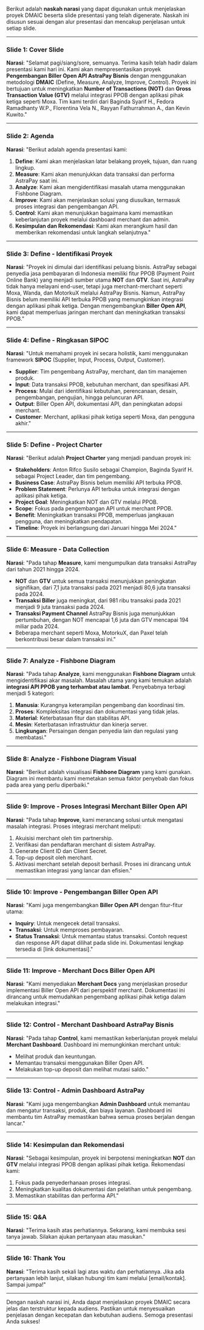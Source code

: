 Berikut adalah **naskah narasi** yang dapat digunakan untuk menjelaskan proyek DMAIC beserta slide presentasi yang telah digenerate. Naskah ini disusun sesuai dengan alur presentasi dan mencakup penjelasan untuk setiap slide.

---

### **Slide 1: Cover Slide**
**Narasi**:
"Selamat pagi/siang/sore, semuanya. Terima kasih telah hadir dalam presentasi kami hari ini. Kami akan mempresentasikan proyek **Pengembangan Biller Open API AstraPay Bisnis** dengan menggunakan metodologi **DMAIC** (Define, Measure, Analyze, Improve, Control). Proyek ini bertujuan untuk meningkatkan **Number of Transactions (NOT)** dan **Gross Transaction Value (GTV)** melalui integrasi PPOB dengan aplikasi pihak ketiga seperti Moxa. Tim kami terdiri dari Baginda Syarif H., Fedora Ramadhanty W.P., Florentina Vela N., Rayyan Fathurrahman A., dan Kevin Kuwito."

---

### **Slide 2: Agenda**
**Narasi**:
"Berikut adalah agenda presentasi kami:
1. **Define**: Kami akan menjelaskan latar belakang proyek, tujuan, dan ruang lingkup.
2. **Measure**: Kami akan menunjukkan data transaksi dan performa AstraPay saat ini.
3. **Analyze**: Kami akan mengidentifikasi masalah utama menggunakan Fishbone Diagram.
4. **Improve**: Kami akan menjelaskan solusi yang diusulkan, termasuk proses integrasi dan pengembangan API.
5. **Control**: Kami akan menunjukkan bagaimana kami memastikan keberlanjutan proyek melalui dashboard merchant dan admin.
6. **Kesimpulan dan Rekomendasi**: Kami akan merangkum hasil dan memberikan rekomendasi untuk langkah selanjutnya."

---

### **Slide 3: Define - Identifikasi Proyek**
**Narasi**:
"Proyek ini dimulai dari identifikasi peluang bisnis. AstraPay sebagai penyedia jasa pembayaran di Indonesia memiliki fitur PPOB (Payment Point Online Bank) yang menjadi sumber utama **NOT** dan **GTV**. Saat ini, AstraPay tidak hanya melayani end-user, tetapi juga merchant-merchant seperti Moxa, Wanda, dan MotorkuX melalui AstraPay Bisnis. Namun, AstraPay Bisnis belum memiliki API terbuka PPOB yang memungkinkan integrasi dengan aplikasi pihak ketiga. Dengan mengembangkan **Biller Open API**, kami dapat memperluas jaringan merchant dan meningkatkan transaksi PPOB."

---

### **Slide 4: Define - Ringkasan SIPOC**
**Narasi**:
"Untuk memahami proyek ini secara holistik, kami menggunakan framework **SIPOC** (Supplier, Input, Process, Output, Customer).
- **Supplier**: Tim pengembang AstraPay, merchant, dan tim manajemen produk.
- **Input**: Data transaksi PPOB, kebutuhan merchant, dan spesifikasi API.
- **Process**: Mulai dari identifikasi kebutuhan, perencanaan, desain, pengembangan, pengujian, hingga peluncuran API.
- **Output**: Biller Open API, dokumentasi API, dan peningkatan adopsi merchant.
- **Customer**: Merchant, aplikasi pihak ketiga seperti Moxa, dan pengguna akhir."

---

### **Slide 5: Define - Project Charter**
**Narasi**:
"Berikut adalah **Project Charter** yang menjadi panduan proyek ini:
- **Stakeholders**: Anton Rifco Susilo sebagai Champion, Baginda Syarif H. sebagai Project Leader, dan tim pengembang.
- **Business Case**: AstraPay Bisnis belum memiliki API terbuka PPOB.
- **Problem Statement**: Perlunya API terbuka untuk integrasi dengan aplikasi pihak ketiga.
- **Project Goal**: Meningkatkan NOT dan GTV melalui PPOB.
- **Scope**: Fokus pada pengembangan API untuk merchant PPOB.
- **Benefit**: Meningkatkan transaksi PPOB, memperluas jangkauan pengguna, dan meningkatkan pendapatan.
- **Timeline**: Proyek ini berlangsung dari Januari hingga Mei 2024."

---

### **Slide 6: Measure - Data Collection**
**Narasi**:
"Pada tahap **Measure**, kami mengumpulkan data transaksi AstraPay dari tahun 2021 hingga 2024.
- **NOT** dan **GTV** untuk semua transaksi menunjukkan peningkatan signifikan, dari 7,1 juta transaksi pada 2021 menjadi 80,6 juta transaksi pada 2024.
- **Transaksi Biller** juga meningkat, dari 981 ribu transaksi pada 2021 menjadi 9 juta transaksi pada 2024.
- **Transaksi Payment Channel** AstraPay Bisnis juga menunjukkan pertumbuhan, dengan NOT mencapai 1,6 juta dan GTV mencapai 194 miliar pada 2024.
- Beberapa merchant seperti Moxa, MotorkuX, dan Paxel telah berkontribusi besar dalam transaksi ini."

---

### **Slide 7: Analyze - Fishbone Diagram**
**Narasi**:
"Pada tahap **Analyze**, kami menggunakan **Fishbone Diagram** untuk mengidentifikasi akar masalah. Masalah utama yang kami temukan adalah **integrasi API PPOB yang terhambat atau lambat**. Penyebabnya terbagi menjadi 5 kategori:
1. **Manusia**: Kurangnya keterampilan pengembang dan koordinasi tim.
2. **Proses**: Kompleksitas integrasi dan dokumentasi yang tidak jelas.
3. **Material**: Keterbatasan fitur dan stabilitas API.
4. **Mesin**: Keterbatasan infrastruktur dan kinerja server.
5. **Lingkungan**: Persaingan dengan penyedia lain dan regulasi yang membatasi."

---

### **Slide 8: Analyze - Fishbone Diagram Visual**
**Narasi**:
"Berikut adalah visualisasi **Fishbone Diagram** yang kami gunakan. Diagram ini membantu kami memetakan semua faktor penyebab dan fokus pada area yang perlu diperbaiki."

---

### **Slide 9: Improve - Proses Integrasi Merchant Biller Open API**
**Narasi**:
"Pada tahap **Improve**, kami merancang solusi untuk mengatasi masalah integrasi. Proses integrasi merchant meliputi:
1. Akuisisi merchant oleh tim partnership.
2. Verifikasi dan pendaftaran merchant di sistem AstraPay.
3. Generate Client ID dan Client Secret.
4. Top-up deposit oleh merchant.
5. Aktivasi merchant setelah deposit berhasil.
   Proses ini dirancang untuk memastikan integrasi yang lancar dan efisien."

---

### **Slide 10: Improve - Pengembangan Biller Open API**
**Narasi**:
"Kami juga mengembangkan **Biller Open API** dengan fitur-fitur utama:
- **Inquiry**: Untuk mengecek detail transaksi.
- **Transaksi**: Untuk memproses pembayaran.
- **Status Transaksi**: Untuk memantau status transaksi.
  Contoh request dan response API dapat dilihat pada slide ini. Dokumentasi lengkap tersedia di [link dokumentasi]."

---

### **Slide 11: Improve - Merchant Docs Biller Open API**
**Narasi**:
"Kami menyediakan **Merchant Docs** yang menjelaskan prosedur implementasi Biller Open API dari perspektif merchant. Dokumentasi ini dirancang untuk memudahkan pengembang aplikasi pihak ketiga dalam melakukan integrasi."

---

### **Slide 12: Control - Merchant Dashboard AstraPay Bisnis**
**Narasi**:
"Pada tahap **Control**, kami memastikan keberlanjutan proyek melalui **Merchant Dashboard**. Dashboard ini memungkinkan merchant untuk:
- Melihat produk dan keuntungan.
- Memantau transaksi menggunakan Biller Open API.
- Melakukan top-up deposit dan melihat mutasi saldo."

---

### **Slide 13: Control - Admin Dashboard AstraPay**
**Narasi**:
"Kami juga mengembangkan **Admin Dashboard** untuk memantau dan mengatur transaksi, produk, dan biaya layanan. Dashboard ini membantu tim AstraPay memastikan bahwa semua proses berjalan dengan lancar."

---

### **Slide 14: Kesimpulan dan Rekomendasi**
**Narasi**:
"Sebagai kesimpulan, proyek ini berpotensi meningkatkan **NOT** dan **GTV** melalui integrasi PPOB dengan aplikasi pihak ketiga. Rekomendasi kami:
1. Fokus pada penyederhanaan proses integrasi.
2. Meningkatkan kualitas dokumentasi dan pelatihan untuk pengembang.
3. Memastikan stabilitas dan performa API."

---

### **Slide 15: Q&A**
**Narasi**:
"Terima kasih atas perhatiannya. Sekarang, kami membuka sesi tanya jawab. Silakan ajukan pertanyaan atau masukan."

---

### **Slide 16: Thank You**
**Narasi**:
"Terima kasih sekali lagi atas waktu dan perhatiannya. Jika ada pertanyaan lebih lanjut, silakan hubungi tim kami melalui [email/kontak]. Sampai jumpa!"

---

Dengan naskah narasi ini, Anda dapat menjelaskan proyek DMAIC secara jelas dan terstruktur kepada audiens. Pastikan untuk menyesuaikan penjelasan dengan kecepatan dan kebutuhan audiens. Semoga presentasi Anda sukses!